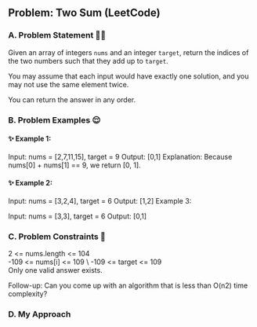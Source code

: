 ## Problem: Two Sum (LeetCode)

### A. Problem Statement 💁‍♀️
Given an array of integers `nums` and an integer `target`, return the indices of the two numbers such that they add up to `target`.


You may assume that each input would have exactly one solution, and you may not use the same element twice.

You can return the answer in any order.

### B. Problem Examples 😌
#### ✨ Example 1:
Input: nums = [2,7,11,15], target = 9
Output: [0,1]
Explanation: Because nums[0] + nums[1] == 9, we return [0, 1].

#### ✨ Example 2:
Input: nums = [3,2,4], target = 6
Output: [1,2]
Example 3:

Input: nums = [3,3], target = 6
Output: [0,1]
 
### C. Problem Constraints 🫡

2 <= nums.length <= 104 \
-109 <= nums[i] <= 109 \ 
-109 <= target <= 109 \
Only one valid answer exists.
 

Follow-up: Can you come up with an algorithm that is less than O(n2) time complexity?

### D. My Approach
